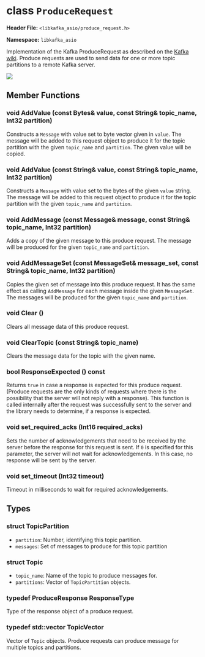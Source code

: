 
class `ProduceRequest`
======================

**Header File:** `<libkafka_asio/produce_request.h>`

**Namespace:** `libkafka_asio`

Implementation of the Kafka ProduceRequest as described on the 
[Kafka wiki](https://cwiki.apache.org/confluence/display/KAFKA/A+Guide+To+The+Kafka+Protocol#AGuideToTheKafkaProtocol-ProduceRequest).
Produce requests are used to send data for one or more topic partitions to a
remote Kafka server.

<img src="http://yuml.me/diagram/nofunky;scale:80/class/
[ProduceRequest]++-*[Topic], 
[Topic]++-*[TopicPartition]" 
/>

Member Functions
----------------

### void **AddValue** \(const Bytes& value, const String& topic_name, Int32 partition\)

Constructs a `Message` with value set to byte vector given in `value`. The
message will be added to this request object to produce it for the topic
partition with the given `topic_name` and `partition`.
The given value will be copied.

### void **AddValue** \(const String& value, const String& topic_name, Int32 partition\)

Constructs a `Message` with value set to the bytes of the given `value` string.
The message will be added to this request object to produce it for the topic
partition with the given `topic_name` and `partition`.

### void **AddMessage** \(const Message& message, const String& topic_name, Int32 partition\)

Adds a copy of the given message to this produce request. The message will be
produced for the given `topic_name` and `partition`.

### void **AddMessageSet** \(const MessageSet& message_set, const String& topic_name, Int32 partition\)

Copies the given set of message into this produce request. It has the same
effect as calling `AddMessage` for each message inside the given `MessageSet`.
The messages will be produced for the given `topic_name` and `partition`.

### void **Clear** ()

Clears all message data of this produce request.

### void **ClearTopic** (const String& topic_name)

Clears the message data for the topic with the given name.

### bool **ResponseExpected** () const

Returns `true` in case a response is expected for this produce request. (Produce
requests are the only kinds of requests where there is the possibility that
the server will not reply with a response). This function is called internally
after the request was successfully sent to the server and the library needs to
determine, if a response is expected.

### void **set_required_acks** (Int16 required_acks)

Sets the number of acknowledgements that need to be received by the server
before the response for this request is sent. If `0` is specified for this
parameter, the server will not wait for acknowledgements. In this case, no
response will be sent by the server.

### void **set_timeout** (Int32 timeout)

Timeout in milliseconds to wait for required acknowledgements.

Types
-----

### struct **TopicPartition**

+ `partition`:
   Number, identifying this topic partition.
+ `messages`:
   Set of messages to produce for this topic partition

### struct **Topic**

+ `topic_name`:
   Name of the topic to produce messages for.
+ `partitions`:
   Vector of `TopicPartition` objects.   
   
### typedef ProduceResponse **ResponseType**
Type of the response object of a produce request.

### typedef std::vector<Topic> **TopicVector**
Vector of `Topic` objects. Produce requests can produce message for multiple
topics and partitions.
